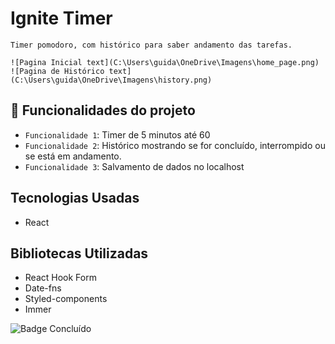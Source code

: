 # Ignite Timer

    Timer pomodoro, com histórico para saber andamento das tarefas.

    ![Pagina Inicial text](C:\Users\guida\OneDrive\Imagens\home_page.png)
    ![Pagina de Histórico text](C:\Users\guida\OneDrive\Imagens\history.png)

## :hammer: Funcionalidades do projeto

- `Funcionalidade 1`: Timer de 5 minutos até 60
- `Funcionalidade 2`: Histórico mostrando se for concluído, interrompido ou se está em andamento.
- `Funcionalidade 3`: Salvamento de dados no localhost

## Tecnologias Usadas

- React

## Bibliotecas Utilizadas

- React Hook Form
- Date-fns
- Styled-components
- Immer

![Badge Concluído](http://img.shields.io/static/v1?label=STATUS&message=%20Concluído&color=GREEN&style=for-the-badge)
